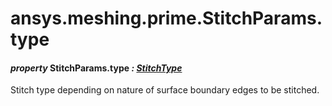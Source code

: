 # ansys.meshing.prime.StitchParams.type

#### *property* StitchParams.type *: [StitchType](ansys.meshing.prime.StitchType.md#ansys.meshing.prime.StitchType)*

Stitch type depending on nature of surface boundary edges to be stitched.

<!-- !! processed by numpydoc !! -->
